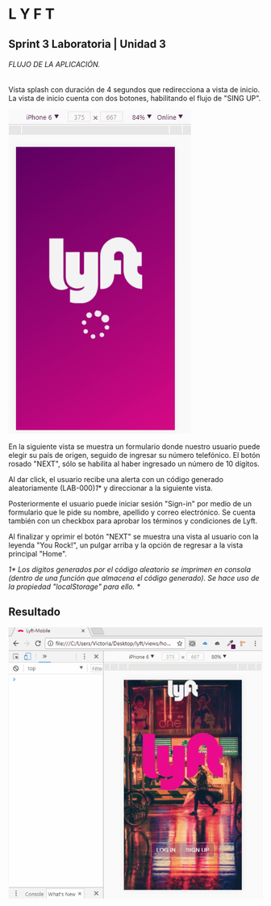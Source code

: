 # L Y F T
## Sprint 3 Laboratoria | Unidad 3

###### FLUJO DE LA APLICACIÓN.
Vista splash con duración de 4 segundos que redirecciona a vista de inicio. La vista de inicio cuenta con dos botones, habilitando el flujo de "SING UP".

![Resultado](assets/images/lyft-splash.gif)

En la siguiente vista se muestra un formulario donde nuestro usuario puede elegir su país de origen, seguido de ingresar su número telefónico. El botón rosado "NEXT", sólo se habilita al haber ingresado un número de 10 dígitos.

Al dar click, el usuario recibe una alerta con un código generado aleatoriamente (LAB-000)_1_* y direccionar a la siguiente vista.

Posteriormente el usuario puede iniciar sesión "Sign-in" por medio de un formulario que le pide su nombre, apellido y correo electrónico. Se cuenta también con un checkbox para aprobar los términos y condiciones de Lyft.

Al finalizar y oprimir el botón "NEXT" se muestra una vista al usuario con la leyenda "You Rock!", un pulgar arriba y la opción de regresar a la vista principal "Home".

_1* Los digitos generados por el código aleatorio se imprimen en consola (dentro de una función que almacena el código generado). Se hace uso de la propiedad "localStorage" para ello. *_

## Resultado

![Resultado](assets/images/lyft-console.gif)
